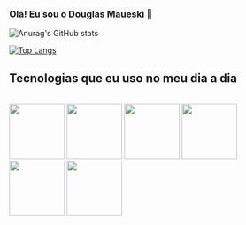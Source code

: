 ### Olá! Eu sou o Douglas Maueski 👋

![Anurag's GitHub stats](https://github-readme-stats.vercel.app/api?username=anuraghazra&count_private=true)


[![Top Langs](https://github-readme-stats.vercel.app/api/top-langs/?username=anuraghazra&layout=compact)](https://github.com/anuraghazra/github-readme-stats)

## Tecnologias que eu uso no meu dia a dia
<div style="display: inline_block"><br/>
  <img height="100cm" src="https://cdn.jsdelivr.net/gh/devicons/devicon/icons/html5/html5-original-wordmark.svg" />
  <img height="100cm" src="https://cdn.jsdelivr.net/gh/devicons/devicon/icons/css3/css3-original-wordmark.svg" />
  <img height="100cm" src="https://cdn.jsdelivr.net/gh/devicons/devicon/icons/javascript/javascript-original.svg" />
  <img height="100cm" src="https://cdn.jsdelivr.net/gh/devicons/devicon/icons/typescript/typescript-original.svg" />
  <img height="100cm" src="https://cdn.jsdelivr.net/gh/devicons/devicon/icons/nodejs/nodejs-original-wordmark.svg" />
  <img height="100cm" src="https://cdn.jsdelivr.net/gh/devicons/devicon/icons/react/react-original.svg" />                  
</div> 


